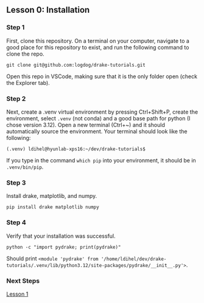 ## Lesson 0: Installation

### Step 1

First, clone this repository. On a terminal on your computer, navigate to a good place for this repository to exist, and run the following command to clone the repo.

```
git clone git@github.com:logdog/drake-tutorials.git
```

Open this repo in VSCode, making sure that it is the only folder open (check the Explorer tab). 

### Step 2

Next, create a .venv virtual environment by pressing Ctrl+Shift+P, create the environment, select `.venv` (not conda) and a good base path for python (I chose version 3.12). Open a new terminal (Ctrl+~) and it should automatically source the environment. Your terminal should look like the following:

```
(.venv) ldihel@hyunlab-xps16:~/dev/drake-tutorials$ 
```

If you type in the command `which pip` into your environment, it should be in `.venv/bin/pip`.

### Step 3

Install drake, matplotlib, and numpy.

```
pip install drake matplotlib numpy
```

### Step 4

Verify that your installation was successful. 

```
python -c "import pydrake; print(pydrake)"
```

Should print `<module 'pydrake' from '/home/ldihel/dev/drake-tutorials/.venv/lib/python3.12/site-packages/pydrake/__init__.py'>`.

### Next Steps

[Lesson 1](../Lesson-1/)